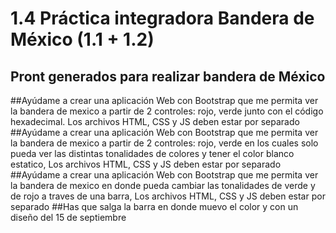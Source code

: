 # 1.4 Práctica integradora Bandera de México (1.1 + 1.2)

## Pront generados para realizar bandera de México

##Ayúdame a crear una aplicación Web con Bootstrap que me permita ver la bandera de mexico a partir de 2 controles: rojo, verde junto con el código hexadecimal. Los archivos HTML, CSS y JS deben estar por separado
##Ayúdame a crear una aplicación Web con Bootstrap que me permita ver la bandera de mexico a partir de 2 controles: rojo, verde en los cuales solo pueda ver las distintas tonalidades de colores y tener el color blanco estatico, Los archivos HTML, CSS y JS deben estar por separado
##Ayúdame a crear una aplicación Web con Bootstrap que me permita ver la bandera de mexico en donde pueda cambiar las tonalidades de verde y de rojo a traves de una barra, Los archivos HTML, CSS y JS deben estar por separado
##Has que salga la barra en donde muevo el color y con un diseño del 15 de septiembre

